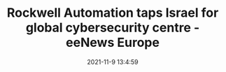 ---
"title": "Rockwell Automation taps Israel for global cybersecurity centre - eeNews Europe"
"date": "2021-11-9 13:4:59"
"feed_name": "GOOGLENEWSINDUSTRIAL"
"feed_website": "https://news.google.com/search?q=industrial%2Bincident&hl=en-US&gl=US&ceid=US:en"
"feed_rss": "https://news.google.com/rss/search?q=industrial%2Bincident&hl=en-US&gl=US&ceid=US:en"
"link": "https://www.eenewseurope.com/news/rockwell-automation-taps-israel-global-cybersecurity-centre"
"source": "{'href': 'https://www.eenewseurope.com', 'title': 'eeNews Europe'}"
"file": "_posts/2021-1-1-5498c36335fe3ab1582713cf74ab3612a96db045.md"
"accident": "0"
"drilling": "0"
"dead": "0"
"injured": "0"
"arrested": "0"
"place": "unknown place"
"where": "unknown site"
"causes": "unknown"
"place_uri": "unknown place"
---